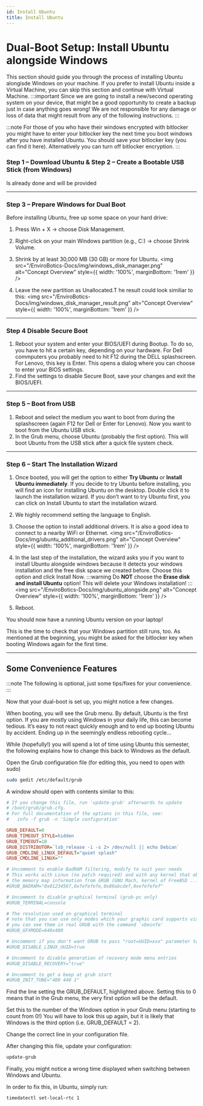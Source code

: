 ```yaml
---
id: Install Ubuntu
title: Install Ubuntu
---
```


# Dual-Boot Setup: Install Ubuntu alongside Windows

This section should guide you through the process of installing Ubuntu alongisde Windows on your machine. If you prefer to install Ubuntu inside a Virtual Machine, you can skip this section and continue with Virtual Machine.
:::important
Since we are going to install a new/second operating system on your device, that might be a good opportunity to create a backup just in case anything goes wrong! We are not responsible for any damage or loss of data that might result from any of the following instructions.
:::

:::note
For those of you who have their windows encrypted with bitlocker you might have to enter your bitlocker key the next time you boot windows after you have installed Ubuntu. You should save your bitlocker key (you can find it here). Alternatively you can turn off bitlocker encryption.
:::

### Step 1 – Download Ubuntu & Step 2 – Create a Bootable USB Stick (from Windows)

Is already done and will be provided

---

### Step 3 – Prepare Windows for Dual Boot

Before installing Ubuntu, free up some space on your hard drive:

1. Press Win + X → choose Disk Management.

2. Right-click on your main Windows partition (e.g., C:) → choose Shrink Volume.

3. Shrink by at least 30,000 MB (30 GB) or more for Ubuntu.
<img src="/EnviroBotics-Docs/img/windows_disk_manager.png" alt="Concept Overview" style={{ width: '100%', marginBottom: '1rem' }} />


4. Leave the new partition as Unallocated.T he result could look similiar to this:
<img src="/EnviroBotics-Docs/img/windows_disk_manager_result.png" alt="Concept Overview" style={{ width: '100%', marginBottom: '1rem' }} />

---

### Step 4 Disable Secure Boot

1. Reboot your system and enter your BIOS/UEFI during Bootup. To do so, you have to hit a certain key, depending on your hardware. For Dell commputers you probably need to hit F12 during the DELL splashscreen. For Lenovo, this key is Enter. This opens a dialog where you can choose to enter your BIOS settings.
2. Find the settings to disable Secure Boot, save your changes and exit the BIOS/UEFI.

---

### Step 5 – Boot from USB
1. Reboot and select the medium you want to boot from during the splashscreen (again F12 for Dell or Enter for Lenovo). Now you want to boot from the Ubuntu USB stick.
2. In the Grub menu, choose Ubuntu (probably the first option). This will boot Ubuntu from the USB stick after a quick file system check.

---

### Step 6 – Start The Installation Wizard

1. Once booted, you will get the option to either **Try Ubuntu** or **Install Ubuntu immediately**. If you decide to try Ubuntu before installing, you will find an icon for installing Ubuntu on the desktop. Double click it to launch the installation wizard. If you don’t want to try Ubuntu first, you can click on Install Ubuntu to start the installation wizard.
2. We highly recommend setting the language to English.
3. Choose the option to install additional drivers. It is also a good idea to connect to a nearby WiFi or Ethernet.
<img src="/EnviroBotics-Docs/img/ubuntu_additional_drivers.png" alt="Concept Overview" style={{ width: '100%', marginBottom: '1rem' }} />

4. In the last step of the installation, the wizard asks you if you want to install Ubuntu alongside windows because it detects your windows installation and the free disk space we created before. Choose this option and click Install Now.
:::warning
Do **NOT** choose the **Erase disk and install Ubuntu** option! This will delete your Windows installation!
:::
<img src="/EnviroBotics-Docs/img/ubuntu_alongside.png" alt="Concept Overview" style={{ width: '100%', marginBottom: '1rem' }} />

5. Reboot.

You should now have a running Ubuntu version on your laptop!

This is the time to check that your Windows partition still runs, too. As mentioned at the beginning, you might be asked for the bitlocker key when booting Windows again for the first time.

---

## Some Convenience Features
:::note
The following is optional, just some tips/fixes for your convenience.
:::

Now that your dual-boot is set up, you might notice a few changes.

When booting, you will see the Grub menu. By default, Ubuntu is the first option. If you are mostly using Windows in your daily life, this can become tedious. It’s easy to not react quickly enough and to end up booting Ubuntu by accident. Ending up in the seemingly endless rebooting cycle…

While (hopefully!) you will spend a lot of time using Ubuntu this semester, the following explains how to change this back to Windows as the default.

Open the Grub configuration file (for editing this, you need to open with sudo)

```bash
sudo gedit /etc/default/grub
```

A window should open with contents similar to this:

```ini {6} showLineNumbers
# If you change this file, run 'update-grub' afterwards to update
# /boot/grub/grub.cfg.
# For full documentation of the options in this file, see:
#   info -f grub -n 'Simple configuration'

GRUB_DEFAULT=0
GRUB_TIMEOUT_STYLE=hidden
GRUB_TIMEOUT=10
GRUB_DISTRIBUTOR=`lsb_release -i -s 2> /dev/null || echo Debian`
GRUB_CMDLINE_LINUX_DEFAULT="quiet splash"
GRUB_CMDLINE_LINUX=""

# Uncomment to enable BadRAM filtering, modify to suit your needs
# This works with Linux (no patch required) and with any kernel that obtains
# the memory map information from GRUB (GNU Mach, kernel of FreeBSD ...)
#GRUB_BADRAM="0x01234567,0xfefefefe,0x89abcdef,0xefefefef"

# Uncomment to disable graphical terminal (grub-pc only)
#GRUB_TERMINAL=console

# The resolution used on graphical terminal
# note that you can use only modes which your graphic card supports via VBE
# you can see them in real GRUB with the command `vbeinfo'
#GRUB_GFXMODE=640x480

# Uncomment if you don't want GRUB to pass "root=UUID=xxx" parameter to Linux
#GRUB_DISABLE_LINUX_UUID=true

# Uncomment to disable generation of recovery mode menu entries
#GRUB_DISABLE_RECOVERY="true"

# Uncomment to get a beep at grub start
#GRUB_INIT_TUNE="480 440 1"
```

Find the line setting the GRUB_DEFAULT, highlighted above. Setting this to 0 means that in the Grub menu, the very first option will be the default.

Set this to the number of the Windows option in your Grub menu (starting to count from 0!) You will have to look this up again, but it is likely that Windows is the third option (i.e. GRUB_DEFAULT = 2).

Change the correct line in your configuration file.

After changing this file, update your configuration:
```bash 
update-grub
```
Finally, you might notice a wrong time displayed when switching between Windows and Ubuntu.

In order to fix this, in Ubuntu, simply run:
```bash
timedatectl set-local-rtc 1
```


